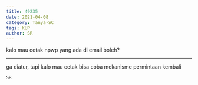 ```yaml
---
title: 49235
date: 2021-04-08
category: Tanya-SC
tags: KUP
author: SR
---
```


kalo mau cetak npwp yang ada di email boleh?

---

ga diatur, tapi kalo mau cetak bisa coba mekanisme permintaan kembali

`SR`
